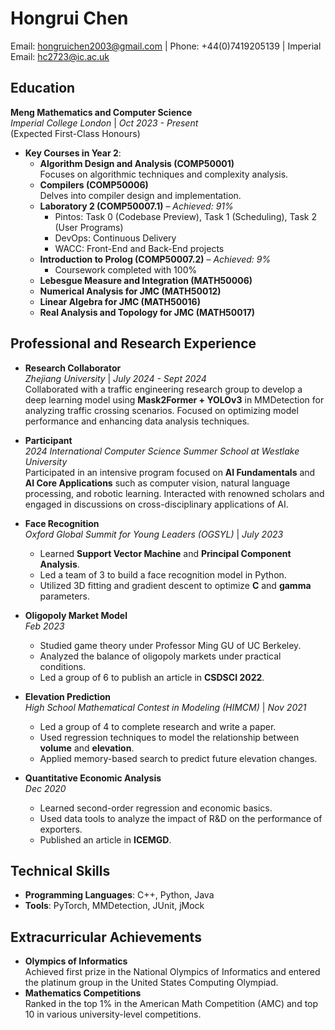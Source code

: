 # Hongrui Chen  
Email: [hongruichen2003@gmail.com](mailto:hongruichen2003@gmail.com) | Phone: +44(0)7419205139 | Imperial Email: [hc2723@ic.ac.uk](mailto:hc2723@ic.ac.uk)  

## Education  
**Meng Mathematics and Computer Science**  
*Imperial College London* | *Oct 2023 - Present*  
(Expected First-Class Honours)  

- **Key Courses in Year 2**:  
  - **Algorithm Design and Analysis (COMP50001)**  
    Focuses on algorithmic techniques and complexity analysis.  
  - **Compilers (COMP50006)**  
    Delves into compiler design and implementation.  
  - **Laboratory 2 (COMP50007.1)** – *Achieved: 91%*  
    - Pintos: Task 0 (Codebase Preview), Task 1 (Scheduling), Task 2 (User Programs)  
    - DevOps: Continuous Delivery  
    - WACC: Front-End and Back-End projects  
  - **Introduction to Prolog (COMP50007.2)** – *Achieved: 9%*  
    - Coursework completed with 100%  
  - **Lebesgue Measure and Integration (MATH50006)**  
  - **Numerical Analysis for JMC (MATH50012)**  
  - **Linear Algebra for JMC (MATH50016)**  
  - **Real Analysis and Topology for JMC (MATH50017)**  

## Professional and Research Experience  
- **Research Collaborator**  
  *Zhejiang University* | *July 2024 - Sept 2024*  
  Collaborated with a traffic engineering research group to develop a deep learning model using **Mask2Former + YOLOv3** in MMDetection for analyzing traffic crossing scenarios. Focused on optimizing model performance and enhancing data analysis techniques.  

- **Participant**  
  *2024 International Computer Science Summer School at Westlake University*  
  Participated in an intensive program focused on **AI Fundamentals** and **AI Core Applications** such as computer vision, natural language processing, and robotic learning. Interacted with renowned scholars and engaged in discussions on cross-disciplinary applications of AI.  

- **Face Recognition**  
  *Oxford Global Summit for Young Leaders (OGSYL)* | *July 2023*  
  - Learned **Support Vector Machine** and **Principal Component Analysis**.  
  - Led a team of 3 to build a face recognition model in Python.  
  - Utilized 3D fitting and gradient descent to optimize **C** and **gamma** parameters.  

- **Oligopoly Market Model**  
  *Feb 2023*  
  - Studied game theory under Professor Ming GU of UC Berkeley.  
  - Analyzed the balance of oligopoly markets under practical conditions.  
  - Led a group of 6 to publish an article in **CSDSCI 2022**.  

- **Elevation Prediction**  
  *High School Mathematical Contest in Modeling (HIMCM)* | *Nov 2021*  
  - Led a group of 4 to complete research and write a paper.  
  - Used regression techniques to model the relationship between **volume** and **elevation**.  
  - Applied memory-based search to predict future elevation changes.  

- **Quantitative Economic Analysis**  
  *Dec 2020*  
  - Learned second-order regression and economic basics.  
  - Used data tools to analyze the impact of R&D on the performance of exporters.  
  - Published an article in **ICEMGD**.  

## Technical Skills  
- **Programming Languages**: C++, Python, Java  
- **Tools**: PyTorch, MMDetection, JUnit, jMock  

## Extracurricular Achievements  
- **Olympics of Informatics**  
  Achieved first prize in the National Olympics of Informatics and entered the platinum group in the United States Computing Olympiad.  
- **Mathematics Competitions**  
  Ranked in the top 1% in the American Math Competition (AMC) and top 10 in various university-level competitions.  
